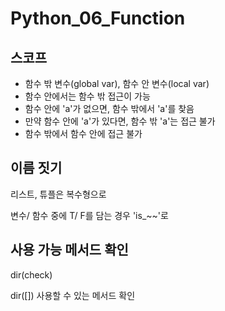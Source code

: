 

# Python_06_Function

## 스코프



* 함수 밖 변수(global var), 함수 안 변수(local var)
* 함수 안에서는 함수 밖 접근이 가능
* 함수 안에 'a'가 없으면, 함수 밖에서 'a'를 찾음
* 만약 함수 안에 'a'가 있다면, 함수 밖 'a'는 접근 불가
* 함수 밖에서 함수 안에 접근 불가



## 이름 짓기

리스트, 튜플은 복수형으로

변수/ 함수 중에 T/ F를 담는 경우 'is_~~'로



## 사용 가능 메서드 확인

dir(check)

dir([]) 사용할 수 있는 메서드 확인

